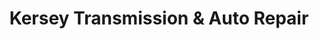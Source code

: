 ---
title: "Kersey Transmission & Auto Repair"
url: /denham-springs/kersey-transmission-and-auto-repair/
shop: motorcycle
---
